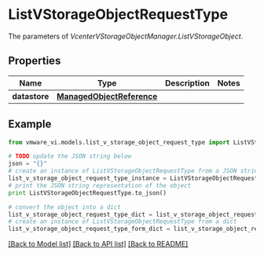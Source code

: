 # ListVStorageObjectRequestType

The parameters of *VcenterVStorageObjectManager.ListVStorageObject*. 

## Properties
Name | Type | Description | Notes
------------ | ------------- | ------------- | -------------
**datastore** | [**ManagedObjectReference**](ManagedObjectReference.md) |  | 

## Example

```python
from vmware_vi.models.list_v_storage_object_request_type import ListVStorageObjectRequestType

# TODO update the JSON string below
json = "{}"
# create an instance of ListVStorageObjectRequestType from a JSON string
list_v_storage_object_request_type_instance = ListVStorageObjectRequestType.from_json(json)
# print the JSON string representation of the object
print ListVStorageObjectRequestType.to_json()

# convert the object into a dict
list_v_storage_object_request_type_dict = list_v_storage_object_request_type_instance.to_dict()
# create an instance of ListVStorageObjectRequestType from a dict
list_v_storage_object_request_type_form_dict = list_v_storage_object_request_type.from_dict(list_v_storage_object_request_type_dict)
```
[[Back to Model list]](../README.md#documentation-for-models) [[Back to API list]](../README.md#documentation-for-api-endpoints) [[Back to README]](../README.md)


